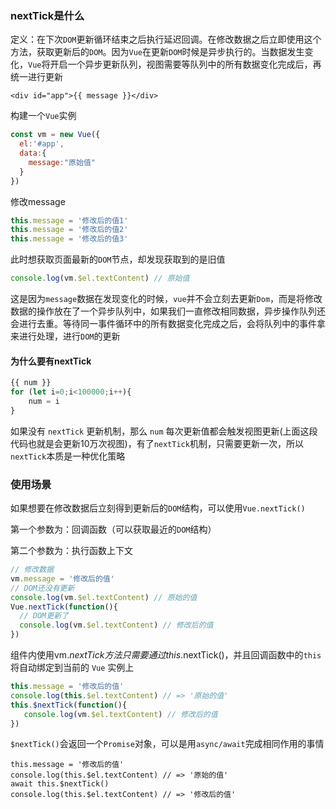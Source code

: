 ### nextTick是什么

定义：在下次`DOM`更新循环结束之后执行延迟回调。在修改数据之后立即使用这个方法，获取更新后的`DOM`。因为`Vue`在更新`DOM`时候是异步执行的。当数据发生变化，`Vue`将开启一个异步更新队列，视图需要等队列中的所有数据变化完成后，再统一进行更新

```vue
<div id="app">{{ message }}</div>
```

构建一个`Vue`实例

```js
const vm = new Vue({
  el:'#app',
  data:{
	message:"原始值"
  }
})
```

修改message

```js
this.message = '修改后的值1'
this.message = '修改后的值2'
this.message = '修改后的值3'
```

此时想获取页面最新的`DOM`节点，却发现获取到的是旧值

```js
console.log(vm.$el.textContent) // 原始值
```

这是因为`message`数据在发现变化的时候，`vue`并不会立刻去更新`Dom`，而是将修改数据的操作放在了一个异步队列中，如果我们一直修改相同数据，异步操作队列还会进行去重。等待同一事件循环中的所有数据变化完成之后，会将队列中的事件拿来进行处理，进行`DOM`的更新

#### 为什么要有nextTick

```js
{{ num }}
for (let i=0;i<100000;i++){
    num = i
}
```

如果没有 `nextTick` 更新机制，那么 `num` 每次更新值都会触发视图更新(上面这段代码也就是会更新10万次视图)，有了`nextTick`机制，只需要更新一次，所以`nextTick`本质是一种优化策略

### 使用场景

如果想要在修改数据后立刻得到更新后的`DOM`结构，可以使用`Vue.nextTick()`

第一个参数为：回调函数（可以获取最近的`DOM`结构）

第二个参数为：执行函数上下文

```js
// 修改数据
vm.message = '修改后的值'
// DOM还没有更新
console.log(vm.$el.textContent) // 原始的值
Vue.nextTick(function(){
  // DOM更新了
  console.log(vm.$el.textContent) // 修改后的值
})
```

 组件内使用vm.$nextTick方法只需要通过this.$nextTick()，并且回调函数中的`this` 将自动绑定到当前的 `Vue` 实例上

```js
this.message = '修改后的值'
console.log(this.$el.textContent) // => '原始的值'
this.$nextTick(function(){
   console.log(vm.$el.textContent) // 修改后的值
})
```

`$nextTick()`会返回一个`Promise`对象，可以是用`async/await`完成相同作用的事情

```JS
this.message = '修改后的值'
console.log(this.$el.textContent) // => '原始的值'
await this.$nextTick()
console.log(this.$el.textContent) // => '修改后的值'
```





